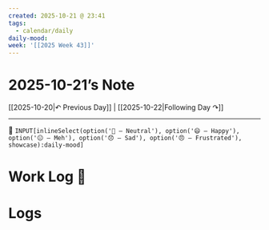 ```yaml
---
created: 2025-10-21 @ 23:41
tags:
  - calendar/daily
daily-mood:
week: '[[2025 Week 43]]'
---
```

# 2025-10-21’s Note

[[2025-10-20|↶ Previous Day]] | [[2025-10-22|Following Day ↷]]

---

 🔹 `INPUT[inlineSelect(option('🙂 – Neutral'), option('😄 – Happy'), option('😐 – Meh'), option('😞 – Sad'), option('😠 – Frustrated'), showcase):daily-mood]`

# Work Log 📝




# Logs 
